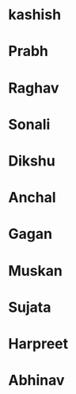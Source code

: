 # kashish
# Prabh
# Raghav
# Sonali
# Dikshu
# Anchal
# Gagan
# Muskan
# Sujata
# Harpreet
# Abhinav
